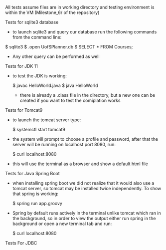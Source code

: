 All tests assume files are in working directory and testing environment is within the VM (Milestone_6/ of the repository)  

Tests for sqlite3 database
  - to launch sqlite3 and query our database run the following commands from the command line:

  $ sqlite3
  $ .open UofSPlanner.db
  $ SELECT * FROM Courses;

  - Any other query can be performed as well

Tests for JDK 11
  - to test the JDK is working:

    $ javac HelloWorld.java
    $ java HelloWorld

    - there is already a .class file in the directory, but a new one can be created if you want to test the comiplation works

Tests for Tomcat9
  - to launch the tomcat server type:

    $ systemctl start tomcat9

  - the system will prompt to choose a profile and password, after that the server will be running on localhost port 8080, run:

    $ curl localhost:8080

  - this will use the terminal as a browser and show a default html file
  
Tests for Java Spring Boot
  - when installing spring boot we did not realize that it would also use a tomcat server, so tomcat may be installed twice independently. To show that spring is working:

    $ spring run app.groovy

  - Spring by default runs actively in the terminal unlike tomcat which ran in the background, so in order to view the output either run spring in the background or open a new terminal tab and run:

    $ curl localhost:8080

Tests For JDBC
